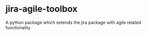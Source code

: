 # jira-agile-toolbox
A python package which extends the jira package with agile related functionality
